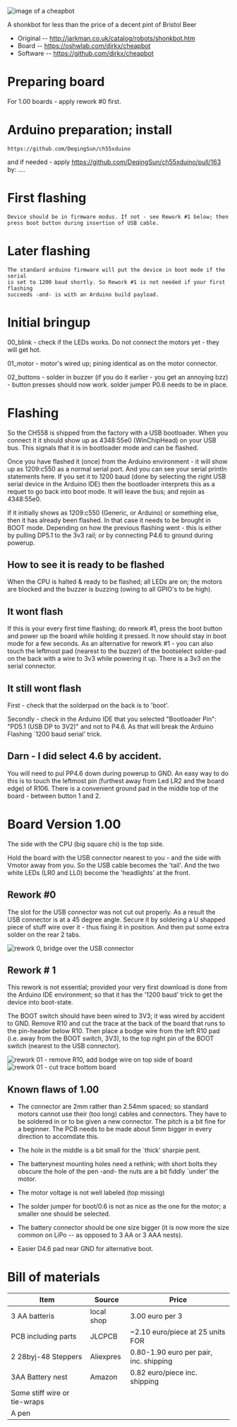 ![image of a cheapbot](img/board-v100.jpg)

A shonkbot for less than the price of a decent pint of Bristol Beer

 * Original -- http://jarkman.co.uk/catalog/robots/shonkbot.htm
 * Board -- https://oshwlab.com/dirkx/cheapbot
 * Software -- https://github.com/dirkx/cheapbot

# Preparing board 

For 1.00 boards - apply rework #0 first.

# Arduino preparation; install 

	https://github.com/DeqingSun/ch55xduino

and if needed - apply https://github.com/DeqingSun/ch55xduino/pull/163 by: ....

# First flashing 

	Device should be in firmware modus. If not - see Rework #1 below; then
	press boot button during insertion of USB cable.

# Later flashing #

	The standard arduino firmware will put the device in boot mode if the serial
	is set to 1200 baud shortly. So Rework #1 is not needed if your first flashing
	succeeds -and- is with an Arduino build payload.

# Initial bringup #

00_blink	- check if the LEDs works. Do not connect the motors yet - they will get hot.

01_motor	- motor's wired up; pining identical as on the motor connector. 

02_buttons	- solder in buzzer (if you do it earlier - you get an annoying bzz) - button presses should now work.
		  solder jumper P0.6 needs to be in place.

# Flashing

So the CH558 is shipped from the factory with a USB bootloader. When you connect it
it should show up as 4348:55e0 (WinChipHead) on your USB bus. This signals that it
is in bootloader mode and can be flashed.

Once you have flashed it (once) from the Arduino environment - it will show up as
1209:c550 as a normal serial port. And you can see your serial println statements
here. If you set it to 1200 baud (done by selecting the right USB serial device
in the Arduino IDE) then the bootloader interprets this as a requet to go back
into boot mode. It will leave the bus; and rejoin as 4348:55e0.

If it initially shows as 1209:c550 (Generic, or Arduino) or something else,  then it has 
already been flashed. In that case it needs to be brought in BOOT mode. Depending on how 
the previous flashing went - this is either by pulling DP5.1 to the 3v3 rail; or by 
connecting P4.6 to ground during powerup.

## How to see it is ready to be flashed

When the CPU is halted & ready to be flashed; all LEDs are on; the motors
are blocked and the buzzer is buzzing (owing to all GPIO's to be high). 

## It wont flash

If this is your every first time flashing; do rework #1, press the boot button
and power up the board while holding it pressed. It now should stay in boot
mode for a few seconds. As an alternative for rework #1 - you can also touch
the leftmost pad (nearest to the buzzer) of the bootselect solder-pad on the 
back with a wire to 3v3 while powering it up. There is a 3v3 on the serial
connector.

## It still wont flash

First - check that the solderpad on the back is to 'boot'.

Secondly - check in the Arduino IDE that you selected "Bootloader Pin": "PD5.1 (USB DP to 3V2)"
and not to P4.6. As that will break the Arduino Flashing `1200 baud serial' trick.

## Darn - I did select 4.6 by accident.

You will need to pul PP4.6 down during powerup to GND. An easy way to do this is to
touch the leftmost pin (furthest away from Led LR2 and the board edge) of R106. There
is a convenient ground pad in the middle top of the board - between button 1 and 2.

# Board Version 1.00

The side with the CPU (big square chi) is the top side.

Hold the board with the USB connector nearest to you - and the side with Vmotor
away from you. So the USB cable becomes the 'tail'. And the two white LEDs (LR0
and LL0) become the 'headlights' at the front. 

## Rework #0 

The slot for the USB connector was not cut out properly. As a result the
USB connector is at a 45 degree angle. Secure it by soldering a U shapped
piece of stuff wire over it - thus fixing it in position. And then put some
extra solder on the rear 2 tabs. 

![rework 0, bridge over the USB connector](img/rework_00.jpg)

## Rework # 1 

This rework is not essential; provided your very first download is done
from the Arduino IDE environment; so that it has the '1200 baud' trick
to get the device into boot-state.

The BOOT switch should have been wired to 3V3; it was wired by accident
to GND. Remove R10 and cut the trace at the back of the board that runs
to the pin-header below R10. Then place a bodge wire from the
left R10 pad (i.e. away from the BOOT switch, 3V3), to the top right
pin of the BOOT switch (nearest to the USB connector). 
	
![rework 01 - remove R10, add bodge wire on top side of board](img/rework_01_top.jpg)
![rework 01 - cut trace bottom board](img/rework_01_bottom.jpg)

## Known flaws of 1.00

 *  The connector are 2mm rather than 2.54mm spaced; so standard motors cannot use their (too long) cables and connectors. They have to be soldered in or to be given a new connector. The pitch is a bit fine for a beginner. The PCB needs to be made about 5mm bigger in every direction to accomdate this.

 * The hole in the middle is a bit small for the `thick' sharpie pent.

 * The batterynest mounting holes need a rethink; with short bolts they obscure the hole of the pen -and- the nuts are a bit fiddly `under' the motor.

 * The motor voltage is not well labeled (top missing)

 * The solder jumper for boot/0.6 is not as nice as the one for the motor; a smaller one should be selected.

 * The battery connector should be one size bigger (it is now more the size common on LiPo -- as opposed to 3 AA or 3 AAA nests).

 * Easier D4.6 pad near GND for alternative boot.

# Bill of materials

| Item | Source | Price |
|------|--------|-------|
| 3 AA batteris | local shop | 3.00 euro per 3 |
| PCB including parts | JLCPCB | ~2.10 euro/piece at 25 units FOR |
| 2 28byj-48  Steppers | Aliexpres | 0.80-1.90 euro per pair, inc. shipping |
| 3AA Battery nest | Amazon | 0.82 euro/piece inc. shipping |
| Some stiff wire or tie-wraps ||
| A pen ||

